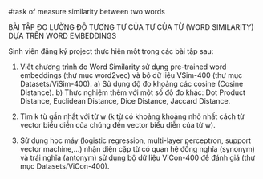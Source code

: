 #task of measure similarity between two words

BÀI TẬP ĐO LƯỜNG ĐỘ TƯƠNG TỰ CỦA TỰ CỦA TỪ (WORD SIMILARITY) DỰA TRÊN WORD EMBEDDINGS

Sinh viên đăng ký project thực hiện một trong các bài tập sau:

1. Viết chương trình đo Word Similarity sử dụng pre-trained word embeddings (thư mục word2vec) và bộ dữ liệu VSim-400 (thư mục Datasets/ViSim-400). 
a) Sử dụng độ đo khoảng các cosine (Cosine Distance).
b) Thực nghiệm thêm với một số độ đo khác: Dot	Product Distance, Euclidean Distance, Dice Distance, Jaccard Distance.

2. Tìm k từ gần nhất với từ w (k từ có khoảng khoảng nhỏ nhất cách từ vector biểu diễn của chúng đến vector biểu diễn của từ w).

3. Sử dụng học máy (logistic regression, multi-layer perceptron, support vector machine,...) nhận diện cặp từ có quan hệ đồng nghĩa (synonym) và trái nghĩa (antonym) sử dụng bộ dữ liệu ViCon-400 để đánh giá (thư mục Datasets/ViCon-400).


